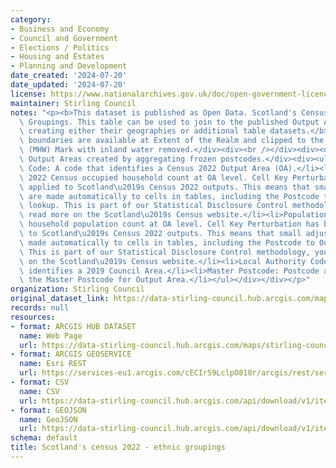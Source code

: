 ```yaml
---
category:
- Business and Economy
- Council and Government
- Elections / Politics
- Housing and Estates
- Planning and Development
date_created: '2024-07-20'
date_updated: '2024-07-20'
license: https://www.nationalarchives.gov.uk/doc/open-government-licence/version/3/
maintainer: Stirling Council
notes: "<p><b>This dataset is published as Open Data. Scotland's Census 2022 - Ethnic\
  \ Groupings. This table can be used to join to the published Output Area Geographies,\
  \ creating either their geographies or additional table datasets.</b><div><br /></div><div>The\
  \ boundaries are available at Extent of the Realm and clipped to the Mean High Water\
  \ (MHW) Mark with inland water removed.</div><div><br /></div><div><div>Description:\
  \ Output Areas created by aggregating frozen postcodes.</div><div><ul><li>Output\
  \ Code: A code that identifies a Census 2022 Output Area (OA).</li><li>Households:\
  \ 2022 Census occupied household count at OA level. Cell Key Perturbation has been\
  \ applied to Scotland\u2019s Census 2022 outputs. This means that small adjustments\
  \ are made automatically to cells in tables, including the Postcode to Output Area\
  \ lookup. This is part of our Statistical Disclosure Control methodology, you can\
  \ read more on the Scotland\u2019s Census website.</li><li>Population: 2022 Census\
  \ household population count at OA level. Cell Key Perturbation has been applied\
  \ to Scotland\u2019s Census 2022 outputs. This means that small adjustments are\
  \ made automatically to cells in tables, including the Postcode to Output Area lookup.\
  \ This is part of our Statistical Disclosure Control methodology, you can read more\
  \ on the Scotland\u2019s Census website.</li><li>Local Authority Code: A code that\
  \ identifies a 2019 Council Area.</li><li>Master Postcode: Postcode assigned as\
  \ the Master Postcode for Output Area.</li></ul></div></div></p>"
organization: Stirling Council
original_dataset_link: https://data-stirling-council.hub.arcgis.com/maps/stirling-council::scotlands-census-2022-ethnic-groupings
records: null
resources:
- format: ARCGIS HUB DATASET
  name: Web Page
  url: https://data-stirling-council.hub.arcgis.com/maps/stirling-council::scotlands-census-2022-ethnic-groupings
- format: ARCGIS GEOSERVICE
  name: Esri REST
  url: https://services-eu1.arcgis.com/cECIr59LclpO818r/arcgis/rest/services/scotlands_census_2022_ethnic_grouping/FeatureServer/0
- format: CSV
  name: CSV
  url: https://data-stirling-council.hub.arcgis.com/api/download/v1/items/834199683be64ce38a7060a3beaccd3d/csv?layers=0
- format: GEOJSON
  name: GeoJSON
  url: https://data-stirling-council.hub.arcgis.com/api/download/v1/items/834199683be64ce38a7060a3beaccd3d/geojson?layers=0
schema: default
title: Scotland's census 2022 - ethnic groupings
---
```

